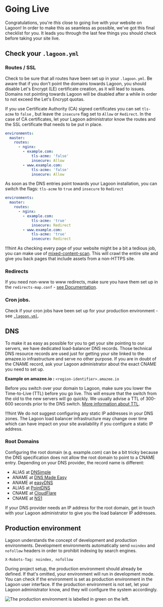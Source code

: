 # Going Live

Congratulations, you're _this_ close to going live with your website on Lagoon! In order to make this as seamless as possible, we've got this final checklist for you. It leads you through the last few things you should check before taking your site live.

## Check your `.lagoon.yml`

### Routes / SSL

Check to be sure that all routes have been set up in your `.lagoon.yml`. Be aware that if you don't point the domains towards Lagoon, you should disable Let's Encrypt \(LE\) certificate creation, as it will lead to issues. Domains not pointing towards Lagoon will be disabled after a while in order to not exceed the Let's Encrypt quotas.

If you use Certificate Authority \(CA\) signed certificates you can set `tls-acme` to `false` , but leave the `insecure` flag set to `Allow` or `Redirect`. In the case of CA certificates, let your Lagoon administrator know the routes and the SSL certificate that needs to be put in place.

```yaml
environments:
  master:
    routes:
      - nginx:
        - example.com:
            tls-acme: 'false'
            insecure: Allow
        - www.example.com:
            tls-acme: 'false'
            insecure: Allow
```

As soon as the DNS entries point towards your Lagoon installation, you can switch the flags: `tls-acme` to `true` and `insecure` to `Redirect`

```yaml
environments:
  master:
    routes:
      - nginx:
        - example.com:
            tls-acme: 'true'
            insecure: Redirect
        - www.example.com:
            tls-acme: 'true'
            insecure: Redirect
```


!!!hint
    As checking every page of your website might be a bit a tedious job, you can make use of [mixed-content-scan](https://github.com/bramus/mixed-content-scan). This will crawl the entire site and give you back pages that include assets from a non-HTTPS site.

### Redirects

If you need non-www to www redirects, make sure you have them set up in the `redirects-map.conf` - [see Documentation](docker_images/nginx.md#redirects-mapconf).

### Cron jobs.

Check if your cron jobs have been set up for your production environment - see [`.lagoon.yml`](lagoon_yml.md).

## DNS

To make it as easy as possible for you to get your site pointing to our servers, we have dedicated load-balancer DNS records. Those technical DNS resource records are used just for getting your site linked to the amazee.io infrastructure and serve no other purpose. If you are in doubt of the CNAME record, ask your Lagoon administrator about the exact CNAME you need to set up.

**Example on amazee.io :** `<region-identifier>.amazee.io`

Before you switch over your domain to Lagoon, make sure you lower the Time-to-Live \(TTL\) before you go live. This will ensure that the switch from the old to the new servers will go quickly. We usually advise a TTL of 300-600 seconds prior to the DNS switch. [More information about TTL](https://en.wikipedia.org/wiki/Time_to_live#DNS_records).

!!!hint
    We do not suggest configuring any static IP addresses in your DNS zones. The Lagoon load balancer infrastructure may change over time which can have impact on your site availability if you configure a static IP address.

### Root Domains

Configuring the root domain \(e.g. example.com\) can be a bit tricky because the DNS specification does not allow the root domain to point to a CNAME entry. Depending on your DNS provider, the record name is different:

* ALIAS at [DNSimple](https://dnsimple.com/)
* ANAME at [DNS Made Easy](http://www.dnsmadeeasy.com/)
* ANAME at [easyDNS](https://www.easydns.com/)
* ALIAS at [PointDNS](https://pointhq.com/)
* CNAME at [CloudFlare](https://www.cloudflare.com/)
* CNAME at [NS1](http://ns1.com)

If your DNS provider needs an IP address for the root domain, get in touch with your Lagoon administrator to give you the load balancer IP addresses.

## Production environment

Lagoon understands the concept of development and production environments. Development environments automatically send `noindex` and `nofollow` headers in order to prohibit indexing by search engines.

`X-Robots-Tag: noindex, nofollow`

During project setup, the production environment should already be defined. If that's omitted, your environment will run in development mode. You can check if the environment is set as production environment in the Lagoon user interface. If the production environment is not set, let your Lagoon administrator know, and they will configure the system accordingly.

![The production environment is labelled in green on the left. ](/images/lagoon-ui-production.png)


